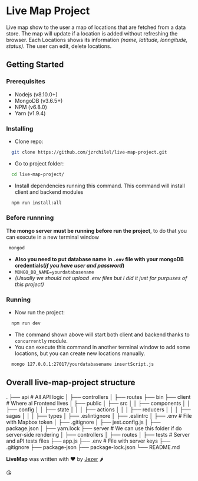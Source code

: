 # Live Map Project 
Live map show to the user a map of locations that are fetched from a data store. The map will update if a location is added without refreshing the browser. Each Locations shows its information *(name, latitude, lonngitude, status)*. The user can edit, delete locations.

## Getting Started 
### Prerequisites
* Nodejs (v8.10.0+)
* MongoDB (v3.6.5+)
* NPM (v6.8.0)
* Yarn (v1.9.4)

### Installing
* Clone repo:
```sh
  git clone https://github.com/jzrchilel/live-map-project.git
```
* Go to project folder:
```sh
  cd live-map-project/
```
* Install dependencies running this command. This command will install client and backend modules
```sh
  npm run install:all
```
### Before runnning
 **The mongo server must be running before run the project**, to do that you can execute in a new terminal window
```sh
 mongod
```
* **Also you need to put database name in `.env` file with your mongoDB credentials(*if you have user and password*)**
* `MONGO_DB_NAME=yourdatabasename` 
* *(Usually we should not upload .env files but I did it just for purpuses of this project)*

### Running
* Now run the project:
```sh
  npm run dev
```
* The command shown above will start both client and backend thanks to `concurrently` module.
* You can execute this command in another terminal window to add some locations, but you can create new locations manually.
```sh
  mongo 127.0.0.1:27017/yourdatabasename insertScript.js
```

## Overall live-map-project structure
.
├── api                    # All API logic
│   ├── controllers 
│   ├── routes
├── bin
├── client                 # Where al Frontend lives
│   ├── public 
│   ├── src 
│   │   ├──  components
│   │   ├──  config
│   │   ├──  state
│   │   │   ├──  actions
│   │   │   ├──  reducers
│   │   │   ├──  sagas
│   │   │   ├──  types
│   ├── .eslintignore
│   ├── .eslintrc
│   ├── .env               # File with Mapbox token 
│   ├── .gitignore
│   ├── jest.config.js
│   ├── package.json
│   ├── yarn.lock
├── server                 # We can use this folder if do server-side rendering
│   ├── controllers 
│   ├── routes
│   ├── tests              # Server and aPI tests files
├── app.js
├── .env                   # File with server keys
├── .gitignore
├── package-json
├── package-lock.json
└── README.md

**LiveMap** was written with ❤️ by [Jezer](http://jzrchilel.github.io) 🌶️

️😘
